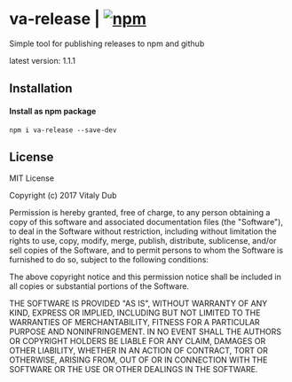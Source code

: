 # va-release | [![npm](https://img.shields.io/npm/v/va-release.svg)](https://www.npmjs.com/package/va-release)

Simple tool for publishing releases to npm and github

latest version: 1.1.1

## Installation

#### Install as npm package

```shell
npm i va-release --save-dev
```

## License

MIT License

Copyright (c) 2017 Vitaly Dub

Permission is hereby granted, free of charge, to any person obtaining a copy
of this software and associated documentation files (the "Software"), to deal
in the Software without restriction, including without limitation the rights
to use, copy, modify, merge, publish, distribute, sublicense, and/or sell
copies of the Software, and to permit persons to whom the Software is
furnished to do so, subject to the following conditions:

The above copyright notice and this permission notice shall be included in all
copies or substantial portions of the Software.

THE SOFTWARE IS PROVIDED "AS IS", WITHOUT WARRANTY OF ANY KIND, EXPRESS OR
IMPLIED, INCLUDING BUT NOT LIMITED TO THE WARRANTIES OF MERCHANTABILITY,
FITNESS FOR A PARTICULAR PURPOSE AND NONINFRINGEMENT. IN NO EVENT SHALL THE
AUTHORS OR COPYRIGHT HOLDERS BE LIABLE FOR ANY CLAIM, DAMAGES OR OTHER
LIABILITY, WHETHER IN AN ACTION OF CONTRACT, TORT OR OTHERWISE, ARISING FROM,
OUT OF OR IN CONNECTION WITH THE SOFTWARE OR THE USE OR OTHER DEALINGS IN THE
SOFTWARE.

